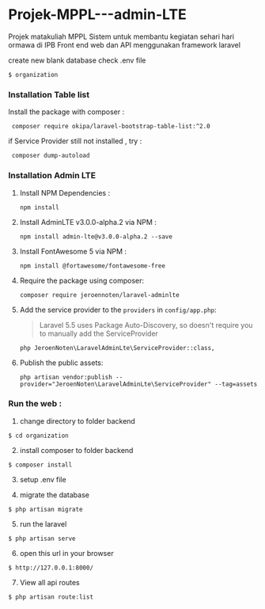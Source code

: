 # Projek-MPPL---admin-LTE
Projek matakuliah MPPL
 Sistem untuk membantu kegiatan sehari hari ormawa di IPB
Front end web dan API menggunakan framework laravel

create new blank database check .env file
```
$ organization
```

### Installation Table list
Install the package with composer :
   ```
    composer require okipa/laravel-bootstrap-table-list:^2.0
   ```
if Service Provider still not installed , try :
   ```
    composer dump-autoload
   ```
### Installation Admin LTE

1. Install NPM Dependencies :

    ```
    npm install
    ```
    
2. Install AdminLTE v3.0.0-alpha.2 via NPM :

   ```
   npm install admin-lte@v3.0.0-alpha.2 --save
   ```

3. Install FontAwesome 5 via NPM :

    ```
    npm install @fortawesome/fontawesome-free
    ```


4. Require the package using composer:

    ```
    composer require jeroennoten/laravel-adminlte
    ```

5. Add the service provider to the `providers` in `config/app.php`:

    > Laravel 5.5 uses Package Auto-Discovery, so doesn't require you to manually add the ServiceProvider

    ```
    php JeroenNoten\LaravelAdminLte\ServiceProvider::class,
    ```

6. Publish the public assets:

    ```
    php artisan vendor:publish --provider="JeroenNoten\LaravelAdminLte\ServiceProvider" --tag=assets
    ```

### Run the web  :
1. change directory to folder backend
```
$ cd organization
```
2. install composer to folder backend
```
$ composer install
```
3. setup .env file

4. migrate the database
```
$ php artisan migrate
```
5. run the laravel
```
$ php artisan serve
```
6. open this url in your browser
```
$ http://127.0.0.1:8000/
```
7. View all api routes
```
$ php artisan route:list
```
